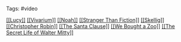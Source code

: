 Tags: #video

<a href="http://thekinopoisk.com/films/fiction/2057-lyusi-2014.html">[[Lucy]]</a>
<a href="http://thekinopoisk.com/films/fiction/33869-vivarium-2019.html">[[Vivarium]]</a>
<a href="http://thekinopoisk.com/films/fantasy/1791-noy-2014.html">[[Noah]]</a>
<a href="http://thekinopoisk.com/films/drama/9211-personazh-2006.html">[[Stranger Than Fiction]]</a>
<a href="http://thekinopoisk.com/films/fantasy/6063-skellig-2009.html">[[Skellig]]</a>
<a href="http://thekinopoisk.com/films/adventures/28311-kristofer-robin-2018.html">[[Christopher Robin]]</a>
<a href="http://thekinopoisk.com/films/drama/840-santa-klaus-1994.html">[[The Santa Clause]]</a>
<a href="http://thekinopoisk.com/films/drama/311-my-kupili-zoopark-2011.html">[[We Bought a Zoo]]</a>
<a href="http://thekinopoisk.com/films/adventures/1230-neveroyatnaya-zhizn-uoltera-mitti-2013.html">[[The Secret Life of Walter Mitty]]</a>